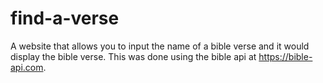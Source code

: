 # find-a-verse
A website that allows you to input the name of a bible verse and it would display the bible verse. This was done using the bible api at https://bible-api.com.
